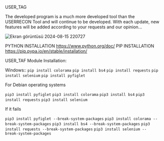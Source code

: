 USER_TAG

The developed program is a much more developed tool than the USERRECON Tool and will continue to be developed.
With each update, new features will be added according to your requests and our opinion...

![Ekran görüntüsü 2024-08-15 220727](https://github.com/user-attachments/assets/531b9ec6-c604-4e9c-90b5-931f8cd444af)

PYTHON INSTALLATION
https://www.python.org/doc/
PIP INSTALLATION
https://pip.pypa.io/en/stable/installation/

USER_TAF Module Installation:

Windows:: 
`pip install colorama`
`pip install bs4`
`pip install requests`
`pip install selenium`
`pip install pyfiglet`

For Debian operating systems

`pip3 install pyfiglet`
`pip3 install colorama`
`pip3 install bs4`
`pip3 install requests`
`pip3 install selenium`

If it fails

`pip3 install pyfiglet --break-system-packages`
`pip3 install colorama --break-system-packages`
`pip3 install bs4 --break-system-packages`
`pip3 install requests --break-system-packages`
`pip3 install selenium --break-system-packages`


